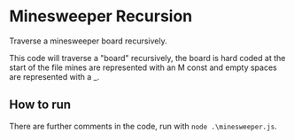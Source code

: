 # Minesweeper Recursion

Traverse a minesweeper board recursively.

This code will traverse a "board" recursively, the board is hard coded at the start of the file mines are represented
with an M const and empty spaces are represented with a _.

## How to run
There are further comments in the code, run with `node .\minesweeper.js`.
